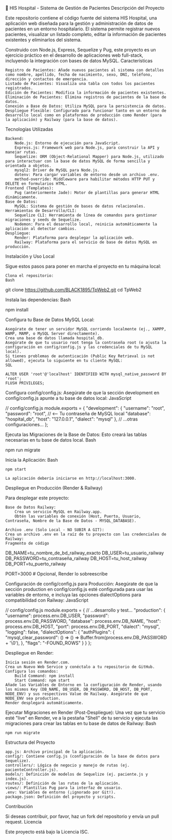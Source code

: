 🏥 HIS Hospital - Sistema de Gestión de Pacientes
Descripción del Proyecto

Este repositorio contiene el código fuente del sistema HIS Hospital, una aplicación web diseñada para la gestión y administración de datos de pacientes en un entorno hospitalario. El sistema permite registrar nuevos pacientes, visualizar un listado completo, editar la información de pacientes existentes y eliminarlos del sistema.

Construido con Node.js, Express, Sequelize y Pug, este proyecto es un ejercicio práctico en el desarrollo de aplicaciones web full-stack, incluyendo la integración con bases de datos MySQL.
Características

    Registro de Pacientes: Añade nuevos pacientes al sistema con detalles como nombre, apellido, fecha de nacimiento, sexo, DNI, teléfono, dirección y contactos de emergencia.
    Listado de Pacientes: Visualiza una tabla con todos los pacientes registrados.
    Edición de Pacientes: Modifica la información de pacientes existentes.
    Eliminación de Pacientes: Elimina registros de pacientes de la base de datos.
    Conexión a Base de Datos: Utiliza MySQL para la persistencia de datos.
    Despliegue Flexible: Configurado para funcionar tanto en un entorno de desarrollo local como en plataformas de producción como Render (para la aplicación) y Railway (para la base de datos).

Tecnologías Utilizadas

    Backend:
        Node.js: Entorno de ejecución para JavaScript.
        Express.js: Framework web para Node.js, para construir la API y manejar rutas.
        Sequelize: ORM (Object-Relational Mapper) para Node.js, utilizado para interactuar con la base de datos MySQL de forma sencilla y orientada a objetos.
        mysql2: Driver de MySQL para Node.js.
        dotenv: Para cargar variables de entorno desde un archivo .env.
        method-override: Middleware para habilitar métodos HTTP PUT y DELETE en formularios HTML.
    Frontend (Templates):
        Pug (anteriormente Jade): Motor de plantillas para generar HTML dinámicamente.
    Base de Datos:
        MySQL: Sistema de gestión de bases de datos relacionales.
    Herramientas de Desarrollo/CLI:
        Sequelize CLI: Herramienta de línea de comandos para gestionar migraciones y seeds de Sequelize.
        Nodemon: Para el desarrollo local, reinicia automáticamente la aplicación al detectar cambios.
    Despliegue:
        Render: Plataforma para desplegar la aplicación web.
        Railway: Plataforma para el servicio de base de datos MySQL en producción.

Instalación y Uso Local

Sigue estos pasos para poner en marcha el proyecto en tu máquina local:

    Clona el repositorio:
    Bash

git clone https://github.com/BLACK1895/TpWeb2.git
cd TpWeb2

Instala las dependencias:
Bash

npm install

Configura tu Base de Datos MySQL Local:

    Asegúrate de tener un servidor MySQL corriendo localmente (ej., XAMPP, WAMP, MAMP, o MySQL Server directamente).
    Crea una base de datos llamada hospital_db.
    Asegúrate de que tu usuario root tenga la contraseña root (o ajusta la configuración en config/config.js y las credenciales de tu MySQL local).
    Si tienes problemas de autenticación (Public Key Retrieval is not allowed), ejecuta lo siguiente en tu cliente MySQL:
    SQL

    ALTER USER 'root'@'localhost' IDENTIFIED WITH mysql_native_password BY 'root';
    FLUSH PRIVILEGES;

Configura config/config.js:
Asegúrate de que la sección development en config/config.js apunte a tu base de datos local:
JavaScript

// config/config.js
module.exports = {
  "development": {
    "username": "root",
    "password": "root", // <-- Tu contraseña de MySQL local
    "database": "hospital_db",
    "host": "127.0.0.1",
    "dialect": "mysql"
  },
  // ...otras configuraciones...
};

Ejecuta las Migraciones de la Base de Datos:
Esto creará las tablas necesarias en tu base de datos local.
Bash

npm run migrate

Inicia la Aplicación:
Bash

    npm start

    La aplicación debería iniciarse en http://localhost:3000.

Despliegue en Producción (Render & Railway)

Para desplegar este proyecto:

    Base de Datos Railway:
        Crea un servicio MySQL en Railway.app.
        Obtén las variables de conexión (Host, Puerto, Usuario, Contraseña, Nombre de la Base de Datos - MYSQL_DATABASE).

    Archivo .env (Solo Local - NO SUBIR A GIT):
    Crea un archivo .env en la raíz de tu proyecto con las credenciales de Railway:
    Fragmento de código

DB_NAME=tu_nombre_de_bd_railway_exacto
DB_USER=tu_usuario_railway
DB_PASSWORD=tu_contraseña_railway
DB_HOST=tu_host_railway
DB_PORT=tu_puerto_railway

PORT=3000 # Opcional, Render lo sobreescribe

Configuración de config/config.js para Producción:
Asegúrate de que la sección production en config/config.js esté configurada para usar las variables de entorno, e incluya las opciones dialectOptions para compatibilidad con Railway:
JavaScript

// config/config.js
module.exports = {
  // ...desarrollo y test...
  "production": {
    "username": process.env.DB_USER,
    "password": process.env.DB_PASSWORD,
    "database": process.env.DB_NAME,
    "host": process.env.DB_HOST,
    "port": process.env.DB_PORT,
    "dialect": "mysql",
    "logging": false,
    "dialectOptions": {
      "authPlugins": {
        "mysql_clear_password": () => () => Buffer.from(process.env.DB_PASSWORD + '\0'),
      },
      "flags": "-FOUND_ROWS"
    }
  }
};

Despliegue en Render:

    Inicia sesión en Render.com.
    Crea un Nuevo Web Service y conéctalo a tu repositorio de GitHub.
    Configura los comandos:
        Build Command: npm install
        Start Command: npm start
    Añade las Variables de Entorno en la configuración de Render, usando los mismos Key (DB_NAME, DB_USER, DB_PASSWORD, DB_HOST, DB_PORT, NODE_ENV) y sus respectivos Value de Railway. Asegúrate de que NODE_ENV sea production.
    Render desplegará automáticamente.

Ejecutar Migraciones en Render (Post-Despliegue):
Una vez que tu servicio esté "live" en Render, ve a la pestaña "Shell" de tu servicio y ejecuta las migraciones para crear las tablas en tu base de datos de Railway:
Bash

    npm run migrate

Estructura del Proyecto

    app.js: Archivo principal de la aplicación.
    config/: Contiene config.js (configuración de la base de datos para Sequelize).
    controllers/: Lógica de negocio y manejo de rutas (ej. pacienteController.js).
    models/: Definición de modelos de Sequelize (ej. paciente.js y index.js).
    routes/: Definición de las rutas de la aplicación.
    views/: Plantillas Pug para la interfaz de usuario.
    .env: Variables de entorno (¡ignorado por Git!).
    package.json: Definición del proyecto y scripts.

Contribución

Si deseas contribuir, por favor, haz un fork del repositorio y envía un pull request.
Licencia

Este proyecto está bajo la Licencia ISC.
